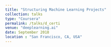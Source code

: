 ```yaml
---
title: "Structuring Machine Learning Projects"
collection: talks
type: "Coursera"
permalink: /talks/d_certi
venue: "deeplearning.ai"
date: September 2018
location : "San Francisco, CA, USA"
---
```

